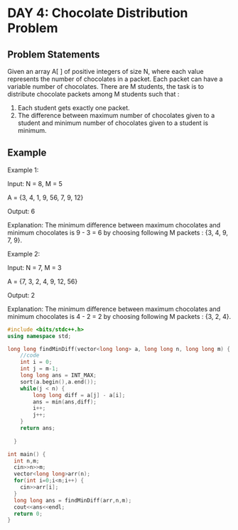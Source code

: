 # DAY 4: Chocolate Distribution Problem


## Problem Statements

Given an array A[ ] of positive integers of size N, where each value represents the number of chocolates in a packet. Each packet can have a variable number of chocolates. There are M students, the task is to distribute chocolate packets among M students such that :
1. Each student gets exactly one packet.
2. The difference between maximum number of chocolates given to a student and minimum number of chocolates given to a student is minimum.
 


## Example

Example 1:

Input:
N = 8, M = 5

A = {3, 4, 1, 9, 56, 7, 9, 12}

Output: 6

Explanation: The minimum difference between maximum chocolates and minimum chocolates is 9 - 3 = 6 by choosing following M packets : {3, 4, 9, 7, 9}.


Example 2:

Input:
N = 7, M = 3

A = {7, 3, 2, 4, 9, 12, 56}

Output: 2

Explanation: The minimum difference between maximum chocolates and minimum chocolates is 4 - 2 = 2 by choosing following M packets : {3, 2, 4}.

 

```C++
#include <bits/stdc++.h>
using namespace std;

long long findMinDiff(vector<long long> a, long long n, long long m) {
    //code
    int i = 0;
    int j = m-1;
    long long ans = INT_MAX;
    sort(a.begin(),a.end());
    while(j < n) {
        long long diff = a[j] - a[i];
        ans = min(ans,diff);
        i++;
        j++;
    }
    return ans;
    
  }  

int main() {
  int n,m;
  cin>>n>>m;
  vector<long long>arr(n);
  for(int i=0;i<n;i++) {
    cin>>arr[i];
  }
  long long ans = findMinDiff(arr,n,m);
  cout<<ans<<endl;
  return 0;
}
```
